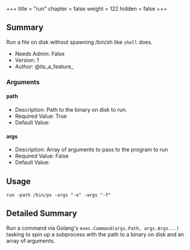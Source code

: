 +++
title = "run"
chapter = false
weight = 122
hidden = false
+++

## Summary
Run a file on disk without spawning /bin/sh like `shell` does.
  
- Needs Admin: False  
- Version: 1  
- Author: @its_a_feature_  

### Arguments

#### path

- Description: Path to the binary on disk to run.  
- Required Value: True  
- Default Value:   

#### args

- Description: Array of arguments to pass to the program to run  
- Required Value: False  
- Default Value:   

## Usage

```
run -path /bin/ps -args "-e" -args "-f"
```


## Detailed Summary

Run a command via Golang's `exec.Command(args.Path, args.Args...)` tasking to spin up a subprocess with the path to a binary on disk and an array of arguments.
